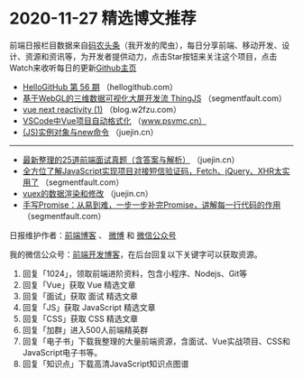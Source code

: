 # 2020-11-27 精选博文推荐

前端日报栏目数据来自[码农头条](http://hao.caibaojian.com.cn/)（我开发的爬虫），每日分享前端、移动开发、设计、资源和资讯等，为开发者提供动力，点击Star按钮来关注这个项目，点击Watch来收听每日的更新[Github主页](https://github.com/kujian/frontendDaily)
* [HelloGitHub 第 56 期](https://hellogithub.com/periodical/volume/56/) （hellogithub.com）
* [基于WebGL的三维数据可视化大屏开发流 ThingJS](https://segmentfault.com/a/1190000038298244) （segmentfault.com）
* [vue next reactivity (1)](https://blog.w2fzu.com/2020/08/28/2020-08-28-vue%20next%20reactivity%20(1)/) （blog.w2fzu.com）
* [VSCode中Vue项目自动格式化](https://www.psvmc.cn/article/2020-11-21-vscode-vue-format.html) （www.psvmc.cn）
* [(JS)实例对象与new命令](https://juejin.cn/post/6899340322532163591) （juejin.cn）

***
* [最新整理的25道前端面试真题（含答案与解析）](https://juejin.cn/post/6899291168891207688) （juejin.cn）
* [全方位了解JavaScript实现项目对接短信验证码，Fetch、jQuery、XHR太实用了](https://segmentfault.com/a/1190000038292532) （segmentfault.com）
* [vuex的数据渲染和修改](https://juejin.cn/post/6899262662241157127) （juejin.cn）
* [手写Promise：从易到难，一步一步补完Promise，讲解每一行代码的作用](https://segmentfault.com/a/1190000038290791) （segmentfault.com）

日报维护作者：[前端博客](http://caibaojian.com.cn/) 、 [微博](http://weibo.com/kujian) 和 [微信公众号](https://open.weixin.qq.com/qr/code?username=caibaojian_com)

我的微信公众号：[前端开发博客](https://open.weixin.qq.com/qr/code?username=caibaojian_com)，在后台回复以下关键字可以获取资源。

1. 回复「1024」，领取前端进阶资料，包含小程序、Nodejs、Git等
2. 回复「Vue」获取 Vue 精选文章
3. 回复「面试」获取 面试 精选文章
4. 回复「JS」获取 JavaScript 精选文章
5. 回复「CSS」获取 CSS 精选文章
6. 回复「加群」进入500人前端精英群
7. 回复「电子书」下载我整理的大量前端资源，含面试、Vue实战项目、CSS和JavaScript电子书等。
8. 回复「知识点」下载高清JavaScript知识点图谱